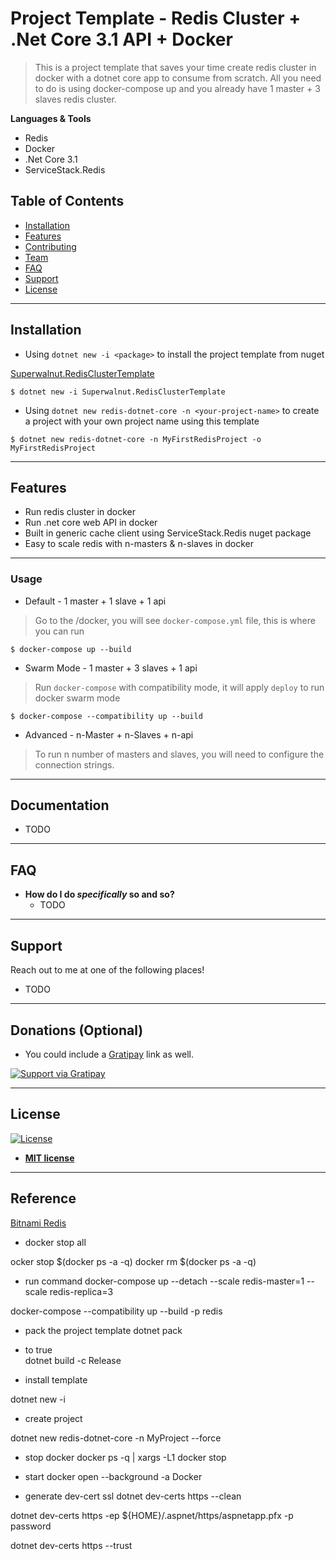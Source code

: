 # Project Template - Redis Cluster + .Net Core 3.1 API + Docker

> This is a project template that saves your time create redis cluster in docker with a dotnet core app to consume from scratch. All you need to do is using docker-compose up and you already have 1 master + 3 slaves redis cluster.

**Languages & Tools**

- Redis
- Docker
- .Net Core 3.1
- ServiceStack.Redis

## Table of Contents

- [Installation](#installation)
- [Features](#features)
- [Contributing](#contributing)
- [Team](#team)
- [FAQ](#faq)
- [Support](#support)
- [License](#license)

---

## Installation

- Using `dotnet new -i <package>` to install the project template from nuget

[Superwalnut.RedisClusterTemplate](https://www.nuget.org/packages/Superwalnut.RedisClusterTemplate)

```shell
$ dotnet new -i Superwalnut.RedisClusterTemplate
```

- Using `dotnet new redis-dotnet-core -n <your-project-name>` to create a project with your own project name using this template

```shell
$ dotnet new redis-dotnet-core -n MyFirstRedisProject -o MyFirstRedisProject
```

---

## Features

- Run redis cluster in docker
- Run .net core web API in docker
- Built in generic cache client using ServiceStack.Redis nuget package
- Easy to scale redis with n-masters & n-slaves in docker

---

### Usage

- Default - 1 master + 1 slave + 1 api

> Go to the <project-folder>/docker, you will see `docker-compose.yml` file, this is where you can run

```shell
$ docker-compose up --build
```

- Swarm Mode - 1 master + 3 slaves + 1 api

> Run `docker-compose` with compatibility mode, it will apply `deploy` to run docker swarm mode 

```shell
$ docker-compose --compatibility up --build
```

- Advanced - n-Master + n-Slaves + n-api

> To run n number of masters and slaves, you will need to configure the connection strings.

---

## Documentation

- TODO

---

## FAQ

- **How do I do *specifically* so and so?**
    - TODO

---

## Support

Reach out to me at one of the following places!

- TODO

---

## Donations (Optional)

- You could include a <a href="https://cdn.rawgit.com/gratipay/gratipay-badge/2.3.0/dist/gratipay.png" target="_blank">Gratipay</a> link as well.

[![Support via Gratipay](https://cdn.rawgit.com/gratipay/gratipay-badge/2.3.0/dist/gratipay.png)](https://gratipay.com/fvcproductions/)


---

## License

[![License](http://img.shields.io/:license-mit-blue.svg?style=flat-square)](http://badges.mit-license.org)

- **[MIT license](http://opensource.org/licenses/mit-license.php)**

-------

## Reference

[Bitnami Redis](https://github.com/bitnami/bitnami-docker-redis)

- docker stop all

ocker stop $(docker ps -a -q)
docker rm $(docker ps -a -q)

- run command
docker-compose up --detach --scale redis-master=1 --scale redis-replica=3

docker-compose --compatibility up --build -p redis

- pack the project template
dotnet pack

- to <GeneratePackageOnBuild>true</GeneratePackageOnBuild>   
dotnet build -c Release


- install template

dotnet new -i <package>

- create project

dotnet new redis-dotnet-core -n MyProject --force



- stop docker 
docker ps -q | xargs -L1 docker stop

- start docker
open --background -a Docker


- generate dev-cert ssl
dotnet dev-certs https --clean

dotnet dev-certs https -ep ${HOME}/.aspnet/https/aspnetapp.pfx -p password

dotnet dev-certs https --trust